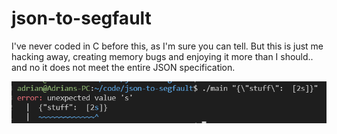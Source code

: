 # json-to-segfault

I've never coded in C before this, as I'm sure you can tell. But this is just me hacking away, creating memory bugs and enjoying it more than I should.. and no it does not meet the entire JSON specification.

![example](./jsonerror.png)
